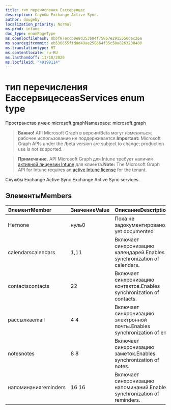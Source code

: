 ```yaml
---
title: тип перечисления Еассервицес
description: Службы Exchange Active Sync.
author: dougeby
localization_priority: Normal
ms.prod: intune
doc_type: enumPageType
ms.openlocfilehash: 8bbf97eccb9e8d353b94f75867e2915550dac26e
ms.sourcegitcommit: eb536655ffd8d49ae258664f35c50a8263238400
ms.translationtype: MT
ms.contentlocale: ru-RU
ms.lasthandoff: 11/18/2020
ms.locfileid: "49199114"
---
```

# <a name="easservices-enum-type"></a><span data-ttu-id="e7016-103">тип перечисления Еассервицес</span><span class="sxs-lookup"><span data-stu-id="e7016-103">easServices enum type</span></span>

<span data-ttu-id="e7016-104">Пространство имен: microsoft.graph</span><span class="sxs-lookup"><span data-stu-id="e7016-104">Namespace: microsoft.graph</span></span>

> <span data-ttu-id="e7016-105">**Важно!** API Microsoft Graph в версии/Beta могут изменяться; рабочее использование не поддерживается.</span><span class="sxs-lookup"><span data-stu-id="e7016-105">**Important:** Microsoft Graph APIs under the /beta version are subject to change; production use is not supported.</span></span>

> <span data-ttu-id="e7016-106">**Примечание.** API Microsoft Graph для Intune требует наличия [активной лицензии Intune](https://go.microsoft.com/fwlink/?linkid=839381) для клиента.</span><span class="sxs-lookup"><span data-stu-id="e7016-106">**Note:** The Microsoft Graph API for Intune requires an [active Intune license](https://go.microsoft.com/fwlink/?linkid=839381) for the tenant.</span></span>

<span data-ttu-id="e7016-107">Службы Exchange Active Sync.</span><span class="sxs-lookup"><span data-stu-id="e7016-107">Exchange Active Sync services.</span></span>

## <a name="members"></a><span data-ttu-id="e7016-108">Элементы</span><span class="sxs-lookup"><span data-stu-id="e7016-108">Members</span></span>
|<span data-ttu-id="e7016-109">Элемент</span><span class="sxs-lookup"><span data-stu-id="e7016-109">Member</span></span>|<span data-ttu-id="e7016-110">Значение</span><span class="sxs-lookup"><span data-stu-id="e7016-110">Value</span></span>|<span data-ttu-id="e7016-111">Описание</span><span class="sxs-lookup"><span data-stu-id="e7016-111">Description</span></span>|
|:---|:---|:---|
|<span data-ttu-id="e7016-112">Нет</span><span class="sxs-lookup"><span data-stu-id="e7016-112">none</span></span>|<span data-ttu-id="e7016-113">нуль</span><span class="sxs-lookup"><span data-stu-id="e7016-113">0</span></span>|<span data-ttu-id="e7016-114">Пока не задокументировано.</span><span class="sxs-lookup"><span data-stu-id="e7016-114">Not yet documented</span></span>|
|<span data-ttu-id="e7016-115">calendars</span><span class="sxs-lookup"><span data-stu-id="e7016-115">calendars</span></span>|<span data-ttu-id="e7016-116">1,1</span><span class="sxs-lookup"><span data-stu-id="e7016-116">1</span></span>|<span data-ttu-id="e7016-117">Включает синхронизацию календарей.</span><span class="sxs-lookup"><span data-stu-id="e7016-117">Enables synchronization of calendars.</span></span>|
|<span data-ttu-id="e7016-118">contacts</span><span class="sxs-lookup"><span data-stu-id="e7016-118">contacts</span></span>|<span data-ttu-id="e7016-119">2</span><span class="sxs-lookup"><span data-stu-id="e7016-119">2</span></span>|<span data-ttu-id="e7016-120">Включает синхронизацию контактов.</span><span class="sxs-lookup"><span data-stu-id="e7016-120">Enables synchronization of contacts.</span></span>|
|<span data-ttu-id="e7016-121">рассылка</span><span class="sxs-lookup"><span data-stu-id="e7016-121">email</span></span>|<span data-ttu-id="e7016-122">4 </span><span class="sxs-lookup"><span data-stu-id="e7016-122">4</span></span>|<span data-ttu-id="e7016-123">Включает синхронизацию электронной почты.</span><span class="sxs-lookup"><span data-stu-id="e7016-123">Enables synchronization of email.</span></span>|
|<span data-ttu-id="e7016-124">notes</span><span class="sxs-lookup"><span data-stu-id="e7016-124">notes</span></span>|<span data-ttu-id="e7016-125">8 </span><span class="sxs-lookup"><span data-stu-id="e7016-125">8</span></span>|<span data-ttu-id="e7016-126">Включает синхронизацию заметок.</span><span class="sxs-lookup"><span data-stu-id="e7016-126">Enables synchronization of notes.</span></span>|
|<span data-ttu-id="e7016-127">напоминания</span><span class="sxs-lookup"><span data-stu-id="e7016-127">reminders</span></span>|<span data-ttu-id="e7016-128">16 </span><span class="sxs-lookup"><span data-stu-id="e7016-128">16</span></span>|<span data-ttu-id="e7016-129">Включает синхронизацию напоминаний.</span><span class="sxs-lookup"><span data-stu-id="e7016-129">Enables synchronization of reminders.</span></span>|




